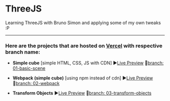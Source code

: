 # ThreeJS
Learning ThreeJS with Bruno Simon and applying some of my own tweaks :P

---

### Here are the projects that are hosted on [Vercel](https://vercel.com) with respective branch name:
- __Simple cube__ [simple HTML, CSS, JS with CDN] ▶️[Live Preview](https://threejs-basic-scene.vercel.app/) 🔗[branch: 01-basic-scene](https://github.com/geekyorion/ThreeJS/tree/01-basic-scene)

- __Webpack (simple cube)__ [using npm instead of cdn] ▶️[Live Preview](https://threejs-webpack-alpha.vercel.app/) 🔗[branch: 02-webpack](https://github.com/geekyorion/ThreeJS/tree/02-webpack)

- __Transform Objects__ ▶️[Live Preview](https://threejs-transform-objects.vercel.app/) 🔗[branch: 03-transform-objects](https://github.com/geekyorion/ThreeJS/tree/03-transform-objects)
